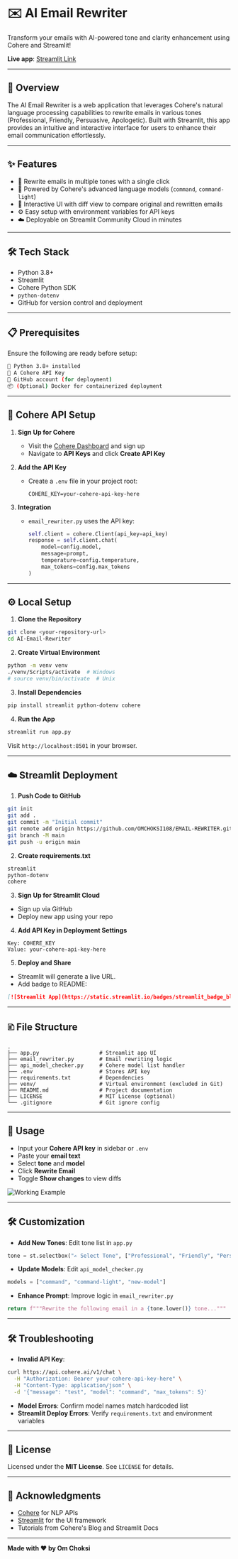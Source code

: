 # ✉️ AI Email Rewriter

Transform your emails with AI-powered tone and clarity enhancement using Cohere and Streamlit!

**Live app**: [Streamlit Link](https://email-rewriter-ai-sans-3010.streamlit.app/)

---

## 🚀 Overview

The AI Email Rewriter is a web application that leverages Cohere's natural language processing capabilities to rewrite emails in various tones (Professional, Friendly, Persuasive, Apologetic). Built with Streamlit, this app provides an intuitive and interactive interface for users to enhance their email communication effortlessly.

---

## ✨ Features

* 📝 Rewrite emails in multiple tones with a single click
* 🧠 Powered by Cohere's advanced language models (`command`, `command-light`)
* 🌟 Interactive UI with diff view to compare original and rewritten emails
* ⚙️ Easy setup with environment variables for API keys
* ☁️ Deployable on Streamlit Community Cloud in minutes

---

## 🛠️ Tech Stack

* Python 3.8+
* Streamlit
* Cohere Python SDK
* `python-dotenv`
* GitHub for version control and deployment

---

## 📋 Prerequisites

Ensure the following are ready before setup:

```bash
🐍 Python 3.8+ installed
🔑 A Cohere API Key
📁 GitHub account (for deployment)
📦 (Optional) Docker for containerized deployment
```

---

## 🔑 Cohere API Setup

1. **Sign Up for Cohere**

   * Visit the [Cohere Dashboard](https://dashboard.cohere.com) and sign up
   * Navigate to **API Keys** and click **Create API Key**
2. **Add the API Key**

   * Create a `.env` file in your project root:

     ```env
     COHERE_KEY=your-cohere-api-key-here
     ```
3. **Integration**

   * `email_rewriter.py` uses the API key:

     ```python
     self.client = cohere.Client(api_key=api_key)
     response = self.client.chat(
         model=config.model,
         message=prompt,
         temperature=config.temperature,
         max_tokens=config.max_tokens
     )
     ```

---

## ⚙️ Local Setup

1. **Clone the Repository**

```bash
git clone <your-repository-url>
cd AI-Email-Rewriter
```

2. **Create Virtual Environment**

```bash
python -m venv venv
./venv/Scripts/activate  # Windows
# source venv/bin/activate  # Unix
```

3. **Install Dependencies**

```bash
pip install streamlit python-dotenv cohere
```

4. **Run the App**

```bash
streamlit run app.py
```

Visit `http://localhost:8501` in your browser.

---

## ☁️ Streamlit Deployment

1. **Push Code to GitHub**

```bash
git init
git add .
git commit -m "Initial commit"
git remote add origin https://github.com/OMCHOKSI108/EMAIL-REWRITER.git
git branch -M main
git push -u origin main
```

2. **Create requirements.txt**

```txt
streamlit
python-dotenv
cohere
```

3. **Sign Up for Streamlit Cloud**

* Sign up via GitHub
* Deploy new app using your repo

4. **Add API Key in Deployment Settings**

```env
Key: COHERE_KEY
Value: your-cohere-api-key-here
```

5. **Deploy and Share**

* Streamlit will generate a live URL.
* Add badge to README:

```md
[![Streamlit App](https://static.streamlit.io/badges/streamlit_badge_black_white.svg)](https://your-app-name.streamlit.app)
```

---

## 🗈 File Structure

```
.
├── app.py                   # Streamlit app UI
├── email_rewriter.py        # Email rewriting logic
├── api_model_checker.py     # Cohere model list handler
├── .env                     # Stores API key
├── requirements.txt         # Dependencies
├── venv/                    # Virtual environment (excluded in Git)
├── README.md                # Project documentation
├── LICENSE                  # MIT License (optional)
└── .gitignore               # Git ignore config
```

---

## 📸 Usage

* Input your **Cohere API key** in sidebar or `.env`
* Paste your **email text**
* Select **tone** and **model**
* Click **Rewrite Email**
* Toggle **Show changes** to view diffs

![Working Example](https://github.com/OMCHOKSI108/EMAIL-REWRITER-AI/blob/main/assets/Screenshot(191).png)

---

## 🛠️ Customization

* **Add New Tones**: Edit tone list in `app.py`

```python
tone = st.selectbox("✍️ Select Tone", ["Professional", "Friendly", "Persuasive", "Apologetic", "Casual"])
```

* **Update Models**: Edit `api_model_checker.py`

```python
models = ["command", "command-light", "new-model"]
```

* **Enhance Prompt**: Improve logic in `email_rewriter.py`

```python
return f"""Rewrite the following email in a {tone.lower()} tone..."""
```

---

## 🛠️ Troubleshooting

* **Invalid API Key**:

```bash
curl https://api.cohere.ai/v1/chat \
  -H "Authorization: Bearer your-cohere-api-key-here" \
  -H "Content-Type: application/json" \
  -d '{"message": "test", "model": "command", "max_tokens": 5}'
```

* **Model Errors**: Confirm model names match hardcoded list
* **Streamlit Deploy Errors**: Verify `requirements.txt` and environment variables

---

## 📜 License

Licensed under the **MIT License**. See `LICENSE` for details.

---

## 🙌 Acknowledgments

* [Cohere](https://cohere.com) for NLP APIs
* [Streamlit](https://streamlit.io) for the UI framework
* Tutorials from Cohere's Blog and Streamlit Docs

---

**Made with ❤️ by Om Choksi**
